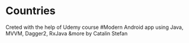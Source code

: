 # Countries
Creted with the help of Udemy course #Modern Android app using Java, MVVM, Dagger2, RxJava &more by Catalin Stefan
